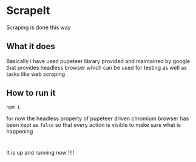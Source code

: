 # ScrapeIt
Scraping is done this way 


## What it does 
Basically i have used pupeteer library provided and maintained by google
that provides headless browser which can be used for testing as well as tasks
like web scraping

## How to run it

`npm i`

for now the headless property of pupeteer driven chromium browser has been kept as `false` so that every action is visible to make sure what is happening

#

It is up and running now !!!!
